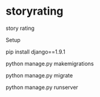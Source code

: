 # storyrating
story rating

Setup

pip install django==1.9.1

python manage.py makemigrations

python manage.py migrate

python manage.py runserver
